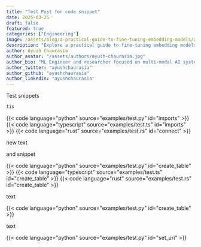 ```yaml
---
title: "Test Post for code snippet"
date: 2025-03-25
draft: false
featured: true
categories: ["Engineering"]
image: /assets/blog/a-practical-guide-to-fine-tuning-embedding-models/a-practical-guide-to-fine-tuning-embedding-models.png
description: "Explore a practical guide to fine-tuning embedding models with practical insights and expert guidance from the LanceDB team."
author: Ayush Chaurasia
author_avatar: "/assets/authors/ayush-chaurasia.jpg"
author_bio: "ML Engineer and researcher focused on multi-modal AI systems and efficient retrieval methods."
author_twitter: "ayushchaurasia"
author_github: "ayushchaurasia"
author_linkedin: "ayushchaurasia"
---
```


Test snippets

```typescript
tis
```

{{< code language="python" source="examples/test.py" id="imports" >}}
{{< code language="typescript" source="examples/test.ts" id="imports" >}}
{{< code language="rust" source="examples/test.rs" id="connect" >}}

new text

and snippet 

{{< code language="python" source="examples/test.py" id="create_table" >}}
{{< code language="typescript" source="examples/test.ts" id="create_table" >}}
{{< code language="rust" source="examples/test.rs" id="create_table" >}}

text

{{< code language="python" source="examples/test.py" id="create_table" >}}

text

{{< code language="python" source="examples/test.py" id="set_uri" >}}
